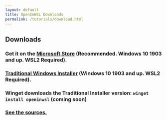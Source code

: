 ```yaml
---
layout: default
title: OpenInWSL Downloads
permalink: /tutorials/download.html
---
```


## Downloads

### Get it on the [Microsoft Store](https://www.microsoft.com/en-us/p/openinwsl/9ngmqpwcg7sf) (Recommended. Windows 10 1903 and up. WSL2 Required).

### [Traditional Windows Installer](https://github.com/Opticos/OpenInWSL-Source/releases/) (Windows 10 1903 and up. WSL2 Required).

### Winget downloads the Traditional Installer version: ```winget install openinwsl``` (coming soon)

### [See the sources.](https://github.com/Opticos/openinwsl-Source)


<!---
### Also, there is an itch.io page: (Coming Soon)
<iframe src="https://itch.io/embed/779749" width="552" height="167" frameborder="0"><a href="https://opticos.itch.io/gwsl">GWSL by Optico5</a></iframe>
-->
